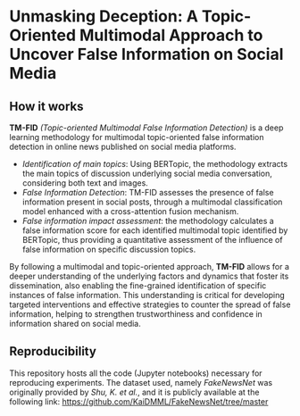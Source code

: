 # Unmasking Deception: A Topic-Oriented Multimodal Approach to Uncover False Information on Social Media

## How it works
**TM-FID** *(Topic-oriented Multimodal False Information Detection)* is a deep learning methodology for multimodal topic-oriented false information detection in online news published on social media platforms.

- *Identification of main topics*: Using BERTopic, the methodology extracts the main topics of discussion underlying social media conversation, considering both text and images.
- *False Information Detection*: TM-FID assesses the presence of false information present in social posts, through a multimodal classification model enhanced with a cross-attention fusion mechanism.
- *False information impact assessment*: the methodology calculates a false information score for each identified multimodal topic identified by BERTopic, thus providing a quantitative assessment of the influence of false information on specific discussion topics.

By following a multimodal and topic-oriented approach, **TM-FID** allows for a deeper understanding of the underlying factors and dynamics that foster its dissemination, also enabling the fine-grained identification of specific instances of false information. This understanding is critical for developing targeted interventions and effective strategies to counter the spread of false information, helping to strengthen trustworthiness and confidence in information shared on social media.

## Reproducibility
This repository hosts all the code (Jupyter notebooks) necessary for reproducing experiments. The dataset used, namely *FakeNewsNet* was originally provided by *Shu, K. et al.*, and it is publicly available at the following link: https://github.com/KaiDMML/FakeNewsNet/tree/master
